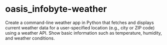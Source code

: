 # oasis_infobyte-weather
Create a command-line weather app in Python that fetches and displays current weather data for a user-specified location (e.g., city or ZIP code) using a weather API. Show basic information such as temperature, humidity, and weather conditions.
